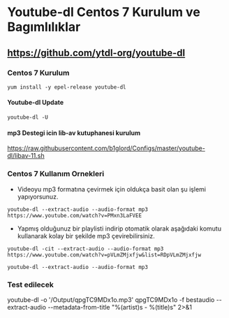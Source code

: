 # Youtube-dl Centos 7 Kurulum ve Bagımlılıklar
## https://github.com/ytdl-org/youtube-dl
### Centos 7 Kurulum
```
yum install -y epel-release youtube-dl
```

#### Youtube-dl Update
```
youtube-dl -U
```

#### mp3 Destegi icin lib-av kutuphanesi kurulum
https://raw.githubusercontent.com/b1glord/Configs/master/youtube-dl/libav-11.sh

### Centos 7 Kullanım Ornekleri

- Videoyu mp3 formatına çevirmek için oldukça basit olan şu işlemi yapıyorsunuz.
```
youtube-dl --extract-audio --audio-format mp3 https://www.youtube.com/watch?v=PMxn3LaFVEE
```

- Yapmış olduğunuz bir playlisti indirip otomatik olarak aşağıdaki komutu kullanarak kolay bir şekilde mp3 çevirebilirsiniz.
```
youtube-dl -cit --extract-audio --audio-format mp3 https://www.youtube.com/watch?v=pVLmZMjxfjw&list=RDpVLmZMjxfjw
```

```
youtube-dl --extract-audio --audio-format mp3

```

### Test edilecek
youtube-dl -o '/Output/qpgTC9MDx1o.mp3' qpgTC9MDx1o -f bestaudio --extract-audio --metadata-from-title "%(artist)s - %(title)s" 2>&1
